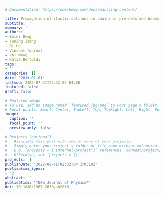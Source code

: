 ```yaml
---
# Documentation: https://wowchemy.com/docs/managing-content/

title: Propagation of elastic solitons in chains of pre-deformed beams
subtitle: ''
summary: ''
authors:
- Bolei Deng
- Yuning Zhang
- Qi He
- Vincent Tournat
- Pai Wang
- Katia Bertoldi
tags:
- ''
categories: []
date: '2019-01-01'
lastmod: 2022-07-31T22:32:04-04:00
featured: false
draft: false

# Featured image
# To use, add an image named `featured.jpg/png` to your page's folder.
# Focal points: Smart, Center, TopLeft, Top, TopRight, Left, Right, BottomLeft, Bottom, BottomRight.
image:
  caption: ''
  focal_point: ''
  preview_only: false

# Projects (optional).
#   Associate this post with one or more of your projects.
#   Simply enter your project's folder or file name without extension.
#   E.g. `projects = ["internal-project"]` references `content/project/deep-learning/index.md`.
#   Otherwise, set `projects = []`.
projects: []
publishDate: '2022-08-01T02:32:04.370510Z'
publication_types:
- '2'
abstract: ''
publication: '*New Journal of Physics*'
doi: 10.1088/1367-2630/ab2810
---
```


